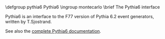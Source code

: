 \defgroup pythia6 Pythia6
\ingroup montecarlo
\brief The Pythia6 interface

Pythia6 is an interface to the F77 version of Pythia 6.2 event generators, written by T.Sjostrand.

See also the [complete Pythia6 documentation](http://home.thep.lu.se/~torbjorn/Pythia.html).

